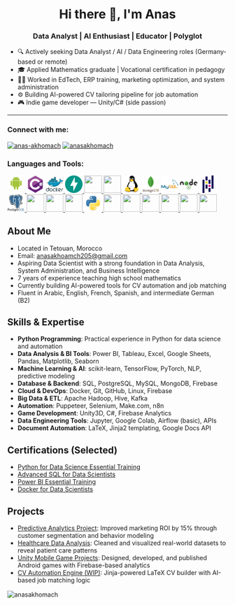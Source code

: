 <h1 align="center">Hi there 👋, I'm Anas</h1>
<h3 align="center">Data Analyst | AI Enthusiast | Educator | Polyglot</h3>

- 🔍 Actively seeking Data Analyst / AI / Data Engineering roles (Germany-based or remote)
- 🎓 Applied Mathematics graduate | Vocational certification in pedagogy
- 👨‍💻 Worked in EdTech, ERP training, marketing optimization, and system administration
- ⚙️ Building AI-powered CV tailoring pipeline for job automation
- 🎮 Indie game developer — Unity/C# (side passion)

---


<h3 align="left">Connect with me:</h3>
<p align="left">
<a href="https://linkedin.com/in/anas-akhomach" target="blank"><img align="center" src="https://raw.githubusercontent.com/rahuldkjain/github-profile-readme-generator/master/src/images/icons/Social/linked-in-alt.svg" alt="anas-akhomach" height="30" width="40" /></a>
<a href="https://kaggle.com/anasakhomach" target="blank"><img align="center" src="https://raw.githubusercontent.com/rahuldkjain/github-profile-readme-generator/master/src/images/icons/Social/kaggle.svg" alt="anasakhomach" height="30" width="40" /></a>
</p>

<h3 align="left">Languages and Tools:</h3>
<p align="left">
<a href="https://developer.android.com" target="_blank" rel="noreferrer"> <img src="https://raw.githubusercontent.com/devicons/devicon/master/icons/android/android-original-wordmark.svg" width="40" height="40"/> </a>
<a href="https://www.w3schools.com/cs/" target="_blank" rel="noreferrer"> <img src="https://raw.githubusercontent.com/devicons/devicon/master/icons/csharp/csharp-original.svg" width="40" height="40"/> </a>
<a href="https://www.docker.com/" target="_blank" rel="noreferrer"> <img src="https://raw.githubusercontent.com/devicons/devicon/master/icons/docker/docker-original-wordmark.svg" width="40" height="40"/> </a>
<a href="https://fastapi.tiangolo.com/" target="_blank" rel="noreferrer"> <img src="https://raw.githubusercontent.com/devicons/devicon/master/icons/fastapi/fastapi-original.svg" width="40" height="40"/> </a>
<a href="https://firebase.google.com/" target="_blank" rel="noreferrer"> <img src="https://www.vectorlogo.zone/logos/firebase/firebase-icon.svg" width="40" height="40"/> </a>
<a href="https://git-scm.com/" target="_blank" rel="noreferrer"> <img src="https://www.vectorlogo.zone/logos/git-scm/git-scm-icon.svg" width="40" height="40"/> </a>
<a href="https://www.linux.org/" target="_blank" rel="noreferrer"> <img src="https://raw.githubusercontent.com/devicons/devicon/master/icons/linux/linux-original.svg" width="40" height="40"/> </a>
<a href="https://www.mongodb.com/" target="_blank" rel="noreferrer"> <img src="https://raw.githubusercontent.com/devicons/devicon/master/icons/mongodb/mongodb-original-wordmark.svg" width="40" height="40"/> </a>
<a href="https://www.mysql.com/" target="_blank" rel="noreferrer"> <img src="https://raw.githubusercontent.com/devicons/devicon/master/icons/mysql/mysql-original-wordmark.svg" width="40" height="40"/> </a>
<a href="https://nodejs.org" target="_blank" rel="noreferrer"> <img src="https://raw.githubusercontent.com/devicons/devicon/master/icons/nodejs/nodejs-original-wordmark.svg" width="40" height="40"/> </a>
<a href="https://pandas.pydata.org/" target="_blank" rel="noreferrer"> <img src="https://raw.githubusercontent.com/devicons/devicon/2ae2a900d2f041da66e950e4d48052658d850630/icons/pandas/pandas-original.svg" width="40" height="40"/> </a>
<a href="https://www.postgresql.org" target="_blank" rel="noreferrer"> <img src="https://raw.githubusercontent.com/devicons/devicon/master/icons/postgresql/postgresql-original-wordmark.svg" width="40" height="40"/> </a>
<a href="https://postman.com" target="_blank" rel="noreferrer"> <img src="https://www.vectorlogo.zone/logos/getpostman/getpostman-icon.svg" width="40" height="40"/> </a>
<a href="https://github.com/puppeteer/puppeteer" target="_blank" rel="noreferrer"> <img src="https://www.vectorlogo.zone/logos/pptrdev/pptrdev-official.svg" width="40" height="40"/> </a>
<a href="https://docs.pydantic.dev/" target="_blank" rel="noreferrer"> <img src="https://avatars.githubusercontent.com/u/110818415?s=200&v=4" width="40" height="40"/> </a>
<a href="https://www.python.org" target="_blank" rel="noreferrer"> <img src="https://raw.githubusercontent.com/devicons/devicon/master/icons/python/python-original.svg" width="40" height="40"/> </a>
<a href="https://pytorch.org/" target="_blank" rel="noreferrer"> <img src="https://www.vectorlogo.zone/logos/pytorch/pytorch-icon.svg" width="40" height="40"/> </a>
<a href="https://scikit-learn.org/" target="_blank" rel="noreferrer"> <img src="https://upload.wikimedia.org/wikipedia/commons/0/05/Scikit_learn_logo_small.svg" width="40" height="40"/> </a>
<a href="https://seaborn.pydata.org/" target="_blank" rel="noreferrer"> <img src="https://seaborn.pydata.org/_images/logo-mark-lightbg.svg" width="40" height="40"/> </a>
<a href="https://www.selenium.dev" target="_blank" rel="noreferrer"> <img src="https://raw.githubusercontent.com/detain/svg-logos/780f25886640cef088af994181646db2f6b1a3f8/svg/selenium-logo.svg" width="40" height="40"/> </a>
<a href="https://www.tensorflow.org" target="_blank" rel="noreferrer"> <img src="https://www.vectorlogo.zone/logos/tensorflow/tensorflow-icon.svg" width="40" height="40"/> </a>
<a href="https://unity.com/" target="_blank" rel="noreferrer"> <img src="https://www.vectorlogo.zone/logos/unity3d/unity3d-icon.svg" width="40" height="40"/> </a>
</p>

## About Me

- Located in Tetouan, Morocco  
- Email: [anasakhoamch205@gmail.com](mailto:anasakhoamch205@gmail.com)  
- Aspiring Data Scientist with a strong foundation in Data Analysis, System Administration, and Business Intelligence  
- 7 years of experience teaching high school mathematics  
- Currently building AI-powered tools for CV automation and job matching  
- Fluent in Arabic, English, French, Spanish, and intermediate German (B2)

## Skills & Expertise

- **Python Programming**: Practical experience in Python for data science and automation  
- **Data Analysis & BI Tools**: Power BI, Tableau, Excel, Google Sheets, Pandas, Matplotlib, Seaborn  
- **Machine Learning & AI**: scikit-learn, TensorFlow, PyTorch, NLP, predictive modeling  
- **Database & Backend**: SQL, PostgreSQL, MySQL, MongoDB, Firebase  
- **Cloud & DevOps**: Docker, Git, GitHub, Linux, Firebase  
- **Big Data & ETL**: Apache Hadoop, Hive, Kafka  
- **Automation**: Puppeteer, Selenium, Make.com, n8n
- **Game Development**: Unity3D, C#, Firebase Analytics  
- **Data Engineering Tools**: Jupyter, Google Colab, Airflow (basic), APIs  
- **Document Automation**: LaTeX, Jinja2 templating, Google Docs API

## Certifications (Selected)

- [Python for Data Science Essential Training](https://www.linkedin.com/learning/certificates/81ef139eeef6e9ad5f77d3c4317c32c8b8dfa993aa85c567679640d12d80d89a)  
- [Advanced SQL for Data Scientists](https://www.linkedin.com/learning/certificates/81ef139eeef6e9ad5f77d3c4317c32c8b8dfa993aa85c567679640d12d80d89a)  
- [Power BI Essential Training](https://www.linkedin.com/learning/certificates/81ef139eeef6e9ad5f77d3c4317c32c8b8dfa993aa85c567679640d12d80d89a)  
- [Docker for Data Scientists](https://www.linkedin.com/learning/certificates/81ef139eeef6e9ad5f77d3c4317c32c8b8dfa993aa85c567679640d12d80d89a)  

## Projects

- [Predictive Analytics Project](https://github.com/AnasAkhomach/predictive-analytics-project): Improved marketing ROI by 15% through customer segmentation and behavior modeling  
- [Healthcare Data Analysis](https://github.com/AnasAkhomach/healthcare-analytics): Cleaned and visualized real-world datasets to reveal patient care patterns  
- [Unity Mobile Game Projects](https://github.com/AnasAkhomach/unity-games): Designed, developed, and published Android games with Firebase-based analytics  
- [CV Automation Engine (WIP)](https://github.com/AnasAkhomach/cv-automation): Jinja-powered LaTeX CV builder with AI-based job matching logic  



<p><img align="center" src="https://github-readme-stats.vercel.app/api/top-langs?username=anasakhomach&show_icons=true&locale=en&layout=compact" alt="anasakhomach" /></p>
